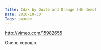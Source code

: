 ```yaml
---
Title: Cdak by Quite and Orange (4k demo)
Date: 2010-10-30
Tags: разное
---
```


http://vimeo.com/15982655

Очень хорошо.